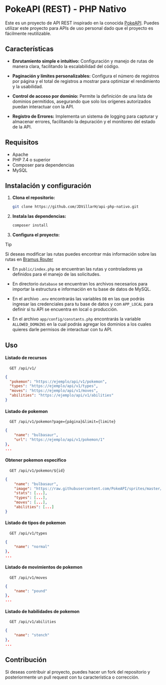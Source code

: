 # PokeAPI (REST) - PHP Nativo

Este es un proyecto de API REST inspirado en la conocida [PokeAPI](https://pokeapi.co/).
Puedes utilizar este proyecto para APIs de uso personal dado que el proyecto es fácilmente reutilizable.

## Características

- **Enrutamiento simple e intuitivo:** Configuración y manejo de rutas de manera clara, facilitando la escalabilidad del código.

- **Paginación y límites personalizables:** Configura el número de registros por página y el total de registros a mostrar para optimizar el rendimiento y la usabilidad.

- **Control de acceso por dominio:** Permite la definición de una lista de dominios permitidos, asegurando que solo los orígenes autorizados puedan interactuar con la API.

- **Registro de Errores:** Implementa un sistema de logging para capturar y almacenar errores, facilitando la depuración y el monitoreo del estado de la API.

## Requisitos

- Apache
- PHP 7.4 o superior
- Composer para dependencias
- MySQL

## Instalación y configuración

1. **Clona el repositorio:**

   ```bash
   git clone https://github.com/JDVillarH/api-php-nativo.git
   ```

2. **Instala las dependencias:**

   ```bash
   composer install
   ```

3. **Configura el proyecto:**

> [!TIP]  
> Si deseas modificar las rutas puedes encontrar más información sobre las rutas en [Bramus Router](https://github.com/bramus/router)

- En `public/index.php` se encuentran las rutas y controladores ya definidos para el manejo de las solicitudes.

- En directorio `database` se encuentran los archivos necesarios para importar la estructura e información en tu base de datos de MySQL.

- En el archivo `.env` encontrarás las variables `DB` en las que podrás ingresar las credenciales para tu base de datos y con `APP_LOCAL` para definir si tu API se encuentra en local o producción.

- En el archivo `app/config/constants.php` encontrarás la variable `ALLOWED_DOMAINS` en la cual podrás agregar los dominios a los cuales quieres darle permisos de interactuar con tu API.

## Uso

#### Listado de recursos

```http
  GET /api/v1/
```

```json
{
  "pokemon": "https://ejemplo/api/v1/pokemon",
  "types": "https://ejemplo/api/v1/types",
  "moves": "https://ejemplo/api/v1/moves",
  "abilities": "https://ejemplo/api/v1/abilities"
}
```

#### Listado de pokemon

```http
  GET /api/v1/pokemon?page={página}&limit={limite}
```

```json
{
    "name": "bulbasaur",
    "url": "https://ejemplo/api/v1/pokemon/1"
},
...
```

#### Obtener pokemon especifico

```http
  GET /api/v1/pokemon/${id}
```

```json
{
    "name": "bulbasaur",
    "image": "https://raw.githubusercontent.com/PokeAPI/sprites/master/sprites/pokemon/other/dream-world/1.svg",
    "stats": [...],
    "types": [...],
    "moves": [...],
    "abilities": [...]
}
```

#### Listado de tipos de pokemon

```http
  GET /api/v1/types
```

```json
{
    "name": "normal"
},
...
```

#### Listado de movimientos de pokemon

```http
  GET /api/v1/moves
```

```json
{
    "name": "pound"
},
...
```

#### Listado de habilidades de pokemon

```http
  GET /api/v1/abilities
```

```json
{
    "name": "stench"
},
...
```

## Contribución

Si deseas contribuir al proyecto, puedes hacer un fork del repositorio y posteriormente un pull request con tu característica o corrección.
